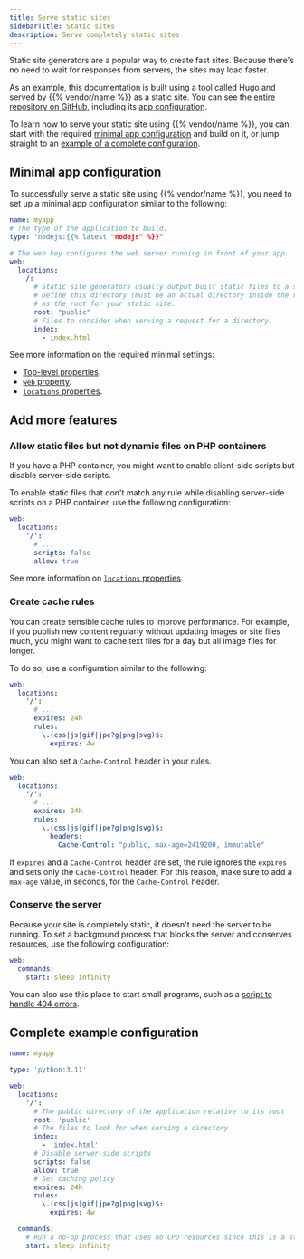 ```yaml
---
title: Serve static sites
sidebarTitle: Static sites
description: Serve completely static sites
---
```


Static site generators are a popular way to create fast sites.
Because there's no need to wait for responses from servers, the sites may load faster.

As an example, this documentation is built using a tool called Hugo and served by {{% vendor/name %}} as a static site.
You can see the [entire repository on GitHub](https://github.com/platformsh/platformsh-docs),
including its [app configuration](https://github.com/platformsh/platformsh-docs/blob/main/.platform/applications.yaml).

To learn how to serve your static site using {{% vendor/name %}},
you can start with the required [minimal app configuration](#minimal-app-configuration) and build on it,
or jump straight to an [example of a complete configuration](#complete-example-configuration).

## Minimal app configuration

To successfully serve a static site using {{% vendor/name %}},
you need to set up a minimal app configuration similar to the following:

```yaml {configFile="app"}
name: myapp
# The type of the application to build.
type: "nodejs:{{% latest "nodejs" %}}"

# The web key configures the web server running in front of your app.
web:
  locations:
    /:
      # Static site generators usually output built static files to a specific directory.
      # Define this directory (must be an actual directory inside the root directory of your app)
      # as the root for your static site.
      root: "public"
      # Files to consider when serving a request for a directory.
      index:
        - index.html
```

See more information on the required minimal settings:
- [Top-level properties](/create-apps/app-reference/single-runtime-image.md#top-level-properties).
- [`web` property](/create-apps/app-reference/single-runtime-image.md#web).
- [`locations` properties](/create-apps/app-reference/single-runtime-image.md#locations).

## Add more features

### Allow static files but not dynamic files on PHP containers

If you have a PHP container,
you might want to enable client-side scripts but disable server-side scripts.

To enable static files that don't match any rule while disabling server-side scripts on a PHP container,
use the following configuration:

```yaml {configFile="app"}
web:
  locations:
    '/':
      # ...
      scripts: false
      allow: true
```

See more information on [`locations` properties](/create-apps/app-reference/single-runtime-image.md#locations).

### Create cache rules

You can create sensible cache rules to improve performance.
For example, if you publish new content regularly without updating images or site files much,
you might want to cache text files for a day but all image files for longer.

To do so, use a configuration similar to the following:

```yaml {configFile="app"}
web:
  locations:
    '/':
      # ...
      expires: 24h
      rules:
        \.(css|js|gif|jpe?g|png|svg)$:
          expires: 4w
```

You can also set a `Cache-Control` header in your rules.
```yaml {configFile="app"}
web:
  locations:
    '/':
      # ...
      expires: 24h
      rules:
        \.(css|js|gif|jpe?g|png|svg)$:
          headers:
            Cache-Control: "public, max-age=2419200, immutable"
```
If `expires` and a `Cache-Control` header are set, the rule ignores the `expires` and sets only the `Cache-Control` header. For this reason, make sure
to add a `max-age` value, in seconds, for the `Cache-Control` header.

### Conserve the server

Because your site is completely static, it doesn't need the server to be running.
To set a background process that blocks the server and conserves resources,
use the following configuration:

```yaml {configFile="app"}
web:
  commands:
    start: sleep infinity
```


You can also use this place to start small programs,
such as a [script to handle 404 errors](https://support.platform.sh/hc/en-us/community/posts/16439636723474).

## Complete example configuration

```yaml {configFile="app"}
name: myapp

type: 'python:3.11'

web:
  locations:
    '/':
      # The public directory of the application relative to its root
      root: 'public'
      # The files to look for when serving a directory
      index:
        - 'index.html'
      # Disable server-side scripts
      scripts: false
      allow: true
      # Set caching policy
      expires: 24h
      rules:
        \.(css|js|gif|jpe?g|png|svg)$:
          expires: 4w

  commands:
    # Run a no-op process that uses no CPU resources since this is a static site
    start: sleep infinity
```
